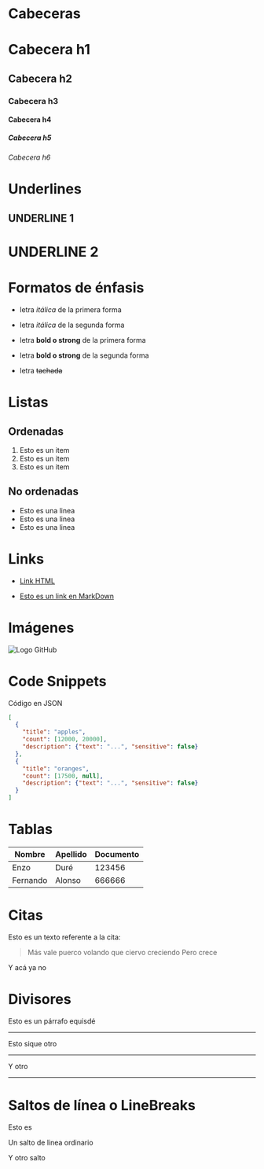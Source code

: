 # Cabeceras
# Cabecera h1
## Cabecera h2
### Cabecera h3
#### Cabecera h4
##### Cabecera h5
###### Cabecera h6


# Underlines 

UNDERLINE 1
------------
UNDERLINE 2
============

# Formatos de énfasis
- letra *itálica* de la primera forma
- letra _itálica_ de la segunda forma

- letra **bold o strong** de la primera forma
- letra __bold o strong__ de la segunda forma

- letra ~~tachada~~

# Listas
## Ordenadas
1. Esto es un item
2. Esto es un item
3. Esto es un item

## No ordenadas
- Esto es una linea
- Esto es una linea
- Esto es una linea

# Links
- <a href="https://www.google.com.py">Link HTML</a>

- [Esto es un link en MarkDown](https://www.google.com)

# Imágenes 
![Logo GitHub](https://i.blogs.es/4e5da4/github3/450_1000.jpg)

# Code Snippets
Código en JSON
```JSON
[
  {
    "title": "apples",
    "count": [12000, 20000],
    "description": {"text": "...", "sensitive": false}
  },
  {
    "title": "oranges",
    "count": [17500, null],
    "description": {"text": "...", "sensitive": false}
  }
]
```
# Tablas
| Nombre | Apellido | Documento |
| ------ | -------- | ----------|
| Enzo | Duré | 123456 |
| Fernando | Alonso | 666666|

# Citas
Esto es un texto referente a la cita:
> Más vale puerco volando que ciervo creciendo
Pero crece

Y acá ya no

# Divisores
Esto es un párrafo equisdé

---

Esto sique otro

***

Y otro

___


# Saltos de línea o LineBreaks
Esto es

Un salto de linea ordinario

Y otro salto